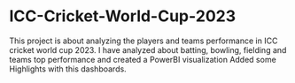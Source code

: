 # ICC-Cricket-World-Cup-2023
This project is about analyzing the players and teams performance in ICC cricket world cup 2023.
I have analyzed about batting, bowling, fielding and teams top performance and created a PowerBI visualization
Added some Highlights with this dashboards.
